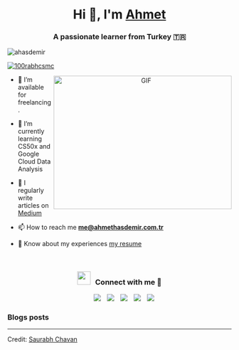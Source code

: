 <h1 align="center">Hi 👋, I'm <a href="https://ahmethasdemir.com.tr" target="blank">
Ahmet</a></h1>
<h3 align="center">A passionate learner from Turkey &#127481;&#127479</h3>

<p align="left"> <img src="https://komarev.com/ghpvc/?username=ahasdemir&label=Profile%20views&color=0e75b6&style=flat" alt="ahasdemir" /> </p>

<p align="left"> <a href="https://twitter.com/ahmethsdemir" target="blank"><img src="https://img.shields.io/twitter/follow/ahmethsdemir?logo=twitter&style=for-the-badge" alt="100rabhcsmc" /></a> </p>

<a target="_blank" align="center">
  <img align="right" top="500" height="300" width="400" alt="GIF" src="https://media.giphy.com/media/SWoSkN6DxTszqIKEqv/giphy.gif">
</a>

- 🤝 I’m available for freelancing.

- 🌱 I’m currently learning CS50x and Google Cloud Data Analysis</a>

- 📝 I regularly write articles on [Medium](https://medium.com/@ahasdemir)

- 📫 How to reach me **me@ahmethasdemir.com.tr**

- 📄 Know about my experiences <a href="https://ahmethasdemir.com.tr/resume.pdf" target="blank">my resume</a>
<br/>
<h3 align="center" > <img src="https://media.giphy.com/media/iY8CRBdQXODJSCERIr/giphy.gif" width="30" height="30" style="margin-right: 10px;">Connect with me 🤝 </h3>

<p align="center">

 <div align="center"  class="icons-social" style="margin-left: 10px;">
        <a style="margin-left: 10px;"  target="_blank" href="https://www.linkedin.com/in/ahasdemir/">
			<img src="https://img.icons8.com/doodle/40/000000/linkedin--v2.png"></a>
        <a style="margin-left: 10px;" target="_blank" href="https://github.com/ahasdemir">
		<img src="https://img.icons8.com/doodle/40/000000/github--v1.png"></a>
        <a style="margin-left: 10px;" target="_blank" href="https://instagram.com/ahmethsdemir">
			<img src="https://img.icons8.com/doodle/40/000000/instagram-new--v2.png"></a>
		<a style="margin-left: 10px;" target="_blank" href="https://twitter.com/ahmethsdemir">
			<img src="https://img.icons8.com/doodle/1x/twitter-squared--v2.png" ></a>
        <a style="margin-left: 10px;" target="_blank" href="https://ahmethasdemir.com.tr">
			<img src="https://img.icons8.com/?size=100&id=t8GnlEGySaKP&format=png&color=000000" ></a>
      </div>

</p>

### Blogs posts

<!-- BLOG-POST-LIST:START -->

<!-- BLOG-POST-LIST:END -->

---

Credit: [Saurabh Chavan](https://github.com/100rabhcsmc)